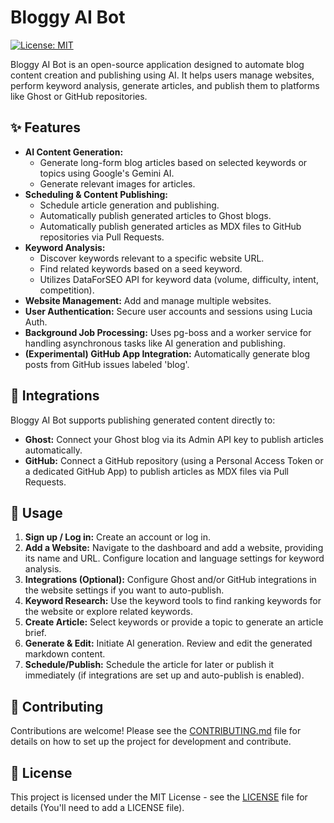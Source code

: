 # Bloggy AI Bot

[![License: MIT](https://img.shields.io/badge/License-MIT-yellow.svg)](https://opensource.org/licenses/MIT)

Bloggy AI Bot is an open-source application designed to automate blog content creation and publishing using AI. It helps users manage websites, perform keyword analysis, generate articles, and publish them to platforms like Ghost or GitHub repositories.

## ✨ Features

- **AI Content Generation:**
  - Generate long-form blog articles based on selected keywords or topics using Google's Gemini AI.
  - Generate relevant images for articles.
- **Scheduling & Content Publishing:**
  - Schedule article generation and publishing.
  - Automatically publish generated articles to Ghost blogs.
  - Automatically publish generated articles as MDX files to GitHub repositories via Pull Requests.
- **Keyword Analysis:**
  - Discover keywords relevant to a specific website URL.
  - Find related keywords based on a seed keyword.
  - Utilizes DataForSEO API for keyword data (volume, difficulty, intent, competition).
- **Website Management:** Add and manage multiple websites.
- **User Authentication:** Secure user accounts and sessions using Lucia Auth.
- **Background Job Processing:** Uses pg-boss and a worker service for handling asynchronous tasks like AI generation and publishing.
- **(Experimental) GitHub App Integration:** Automatically generate blog posts from GitHub issues labeled 'blog'.

## 🔌 Integrations

Bloggy AI Bot supports publishing generated content directly to:

- **Ghost:** Connect your Ghost blog via its Admin API key to publish articles automatically.
- **GitHub:** Connect a GitHub repository (using a Personal Access Token or a dedicated GitHub App) to publish articles as MDX files via Pull Requests.

## 🔧 Usage

1.  **Sign up / Log in:** Create an account or log in.
2.  **Add a Website:** Navigate to the dashboard and add a website, providing its name and URL. Configure location and language settings for keyword analysis.
3.  **Integrations (Optional):** Configure Ghost and/or GitHub integrations in the website settings if you want to auto-publish.
4.  **Keyword Research:** Use the keyword tools to find ranking keywords for the website or explore related keywords.
5.  **Create Article:** Select keywords or provide a topic to generate an article brief.
6.  **Generate & Edit:** Initiate AI generation. Review and edit the generated markdown content.
7.  **Schedule/Publish:** Schedule the article for later or publish it immediately (if integrations are set up and auto-publish is enabled).

## 🤝 Contributing

Contributions are welcome! Please see the [CONTRIBUTING.md](CONTRIBUTING.md) file for details on how to set up the project for development and contribute.

## 📄 License

This project is licensed under the MIT License - see the [LICENSE](LICENSE) file for details (You'll need to add a LICENSE file).

